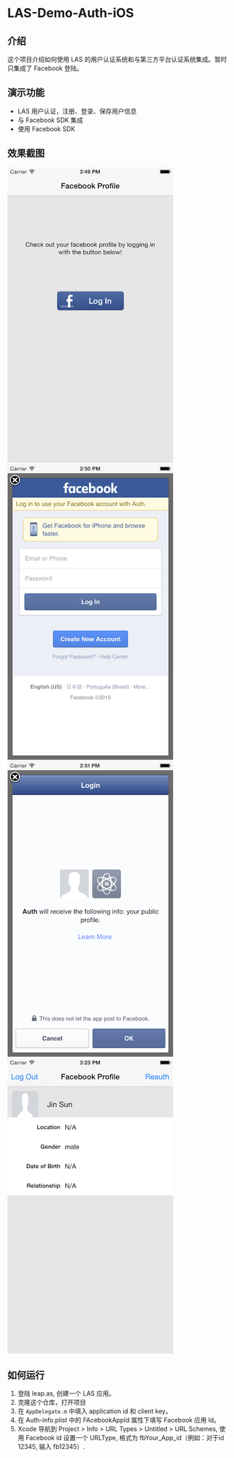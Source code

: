 # LAS-Demo-Auth-iOS

## 介绍

这个项目介绍如何使用 LAS 的用户认证系统和与第三方平台认证系统集成。暂时只集成了 Facebook 登陆。

## 演示功能

- LAS 用户认证，注册、登录、保存用户信息
- 与 Facebook SDK 集成
- 使用 Facebook SDK

## 效果截图

![](../images/1.png)
![](../images/2.png)
![](../images/3.png)
![](../images/4.png)

## 如何运行

1. 登陆 leap.as, 创建一个 LAS 应用。
2. 克隆这个仓库，打开项目
3. 在 `AppDelegate.m` 中填入 application id 和 client key。
4. 在 Auth-info.plist 中的 FAcebookAppId 属性下填写 Facebook 应用 Id。
5. Xcode 导航到 Project > Info > URL Types > Untitled > URL Schemes, 使用 Facebook id 设置一个 URLType, 格式为 fbYour_App_id（例如：对于id 12345, 输入 fb12345）.



